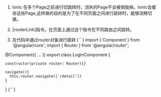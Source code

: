 1. Ionic 在多个Page之前进行切跳转时，消失的Page不会被销毁掉。Ionic会缓存这些Page,这样做的目的是为了在不同页面之间进行跳转时，能够流畅切换。

2. [routerLink]指令。在页面上通过这个指令在不同路由之间跳转。

3. 在代码中通过router对象进行跳转
  (```)
  import { Component } from '@angular/core';
  import { Router } from '@angular/router';

  @Component({
    ...
  })
  export class LoginComponent {

    constructor(private router: Router){}

    navigate(){
      this.router.navigate(['/detail'])
    }
  }
  (```)
